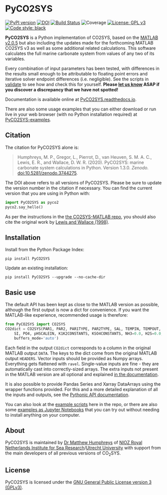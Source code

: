 # PyCO2SYS

[![PyPI version](https://badge.fury.io/py/PyCO2SYS.svg)](https://badge.fury.io/py/PyCO2SYS)
[![DOI](https://img.shields.io/badge/DOI-10.5281%2Fzenodo.3744275-informational)](https://zenodo.org/badge/latestdoi/237243120)
[![Build Status](https://travis-ci.org/mvdh7/PyCO2SYS.svg?branch=develop)](https://travis-ci.org/mvdh7/PyCO2SYS)
![Coverage](https://raw.githubusercontent.com/mvdh7/PyCO2SYS/ed7b392a8900c6507e5a5ef734059e2f03316307/tests/coverage.svg)
[![License: GPL v3](https://img.shields.io/badge/License-GPLv3-blue.svg)](https://www.gnu.org/licenses/gpl-3.0)
[![Code style: black](https://img.shields.io/badge/code%20style-black-000000.svg)](https://github.com/psf/black)

**PyCO2SYS** is a Python implementation of CO2SYS, based on the [MATLAB v2.0.5](https://github.com/jamesorr/CO2SYS-MATLAB) but also including the updates made for the forthcoming MATLAB CO2SYS v3 as well as some additional related calculations.  This software calculates the full marine carbonate system from values of any two of its variables.

Every combination of input parameters has been tested, with differences in the results small enough to be attributable to floating point errors and iterative solver endpoint differences (i.e. negligible).  See the scripts in [validate](validate) to see how and check this for yourself.  **Please [let us know](https://github.com/mvdh7/PyCO2SYS/issues) ASAP if you discover a discrepancy that we have not spotted!**

Documentation is available online at [PyCO2SYS.readthedocs.io](https://pyco2sys.readthedocs.io/en/latest/).

There are also some usage examples that you can either download or run live in your web browser (with no Python installation required) at [PyCO2SYS-examples](https://github.com/mvdh7/PyCO2SYS-examples#pyco2sys-examples).

## Citation

The citation for PyCO2SYS alone is:

> Humphreys, M. P., Gregor, L., Pierrot, D., van Heuven, S. M. A. C., Lewis, E. R., and Wallace, D. W. R. (2020).  PyCO2SYS: marine carbonate system calculations in Python. Version 1.3.0.  *Zenodo.*  [doi:10.5281/zenodo.3744275](https://doi.org/10.5281/zenodo.3744275).

The DOI above refers to all versions of PyCO2SYS.  Please be sure to update the version number in the citation if necessary.  You can find the current version that you are using in Python with:

```python
import PyCO2SYS as pyco2
pyco2.say_hello()
```

As per the instructions in the [the CO2SYS-MATLAB repo](https://github.com/jamesorr/CO2SYS-MATLAB), you should also cite the original work by [Lewis and Wallace (1998)](https://pyco2sys.readthedocs.io/en/latest/refs/#l).

## Installation

Install from the Python Package Index:

    pip install PyCO2SYS

Update an existing installation:

    pip install PyCO2SYS --upgrade --no-cache-dir

## Basic use

The default API has been kept as close to the MATLAB version as possible, although the first output is now a dict for convenience.  If you want the MATLAB-like experience, recommended usage is therefore:

```python
from PyCO2SYS import CO2SYS
CO2dict = CO2SYS(PAR1, PAR2, PAR1TYPE, PAR2TYPE, SAL, TEMPIN, TEMPOUT, PRESIN, PRESOUT,
    SI, PO4, pHSCALEIN, K1K2CONSTANTS, KSO4CONSTANTS, NH3=0.0, H2S=0.0, KFCONSTANT=1,
    buffers_mode='auto')
```

Each field in the output `CO2dict` corresponds to a column in the original MATLAB output `DATA`.  The keys to the dict come from the original MATLAB output `HEADERS`.  Vector inputs should be provided as Numpy arrays.  Everything gets flattened with `ravel`.  Single-value inputs are fine - they are automatically cast into correctly-sized arrays.  The extra inputs not present in the MATLAB version are all optional and explained [in the documentation](https://pyco2sys.readthedocs.io/en/latest/co2sys/#inputs).

It is also possible to provide Pandas Series and Xarray DataArrays using the wrapper functions provided.  For this and a more detailed explanation of all the inputs and outputs, see the [Pythonic API documentation](https://pyco2sys.readthedocs.io/en/latest/co2sys/).

You can also look at the [example scripts](examples) here in the repo, or there are also some [examples as Jupyter Notebooks](https://github.com/mvdh7/PyCO2SYS-examples) that you can try out without needing to install anything on your computer.

## About

PyCO2SYS is maintained by [Dr Matthew Humphreys](https://mvdh.xyz/) of [NIOZ Royal Netherlands Institute for Sea Research](https://www.nioz.nl/en)/[Utrecht University](https://www.uu.nl/en) with support from the main developers of all previous versions of CO<sub>2</sub>SYS.

## License

PyCO2SYS is licensed under the [GNU General Public License version 3 (GPLv3)](https://www.gnu.org/licenses/gpl-3.0.en.html).

